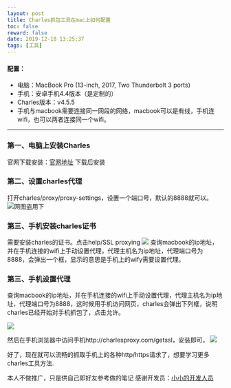 ```yaml
---
layout: post
title: Charles抓包工具在mac上如何配置
toc: false
reward: false
date: 2019-12-18 13:25:37
tags: [工具]
---
```

#### 配置：
* 电脑：MacBook Pro (13-inch, 2017, Two Thunderbolt 3 ports)
* 手机：安卓手机4.4版本（是定制的）
* Charles版本：v4.5.5
* 手机与macbook需要连接同一网段的网络，macbook可以是有线，手机连wifi，也可以两者连接同一个wifi。

***
### 第一、电脑上安装Charles
官网下载安装：[官网地址](https://www.charlesproxy.com/download/)
下载后安装
### 第二、设置charles代理
打开charles/proxy/proxy-settings，设置一个端口号，默认的8888就可以。
![网图盗用下](https://upload-images.jianshu.io/upload_images/15401334-20cfc497e7e2cf4b.png?imageMogr2/auto-orient/strip|imageView2/2/w/1170/format/webp)

### 第三、手机安装charles证书
需要安装charles的证书。点击help/SSL proxying
![](https://upload-images.jianshu.io/upload_images/15401334-c6275ae48d9c8373.png?imageMogr2/auto-orient/strip|imageView2/2/w/1200/format/webp)
查询macbook的ip地址，并在手机连接的wifi上手动设置代理，代理主机名为ip地址，代理端口号为8888，会弹出一个框，显示的意思是手机上的wify需要设置代理。

### 第三、手机设置代理

查询macbook的ip地址，并在手机连接的wifi上手动设置代理，代理主机名为ip地址，代理端口号为8888，这时候用手机访问网页，charles会弹出下列框，说明charles已经开始对手机抓包了，点击允许。

![](https://upload-images.jianshu.io/upload_images/15401334-347966a5b212d2ae.png?imageMogr2/auto-orient/strip|imageView2/2/w/1200/format/webp)

然后在手机浏览器中访问手机http://charlesproxy.com/getssl，安装即可，
![](https://upload-images.jianshu.io/upload_images/15401334-d3fda9e1abf13bcb.png?imageMogr2/auto-orient/strip|imageView2/2/w/1080/format/webp)


好了，现在就可以流畅的抓取手机上的各种http/https请求了，想要学习更多charles工具方法.


本人不做推广，只是供自己即好友参考做的笔记
感谢开发员：[小小的开发人员](https://www.jianshu.com/p/50f844c9beaf)